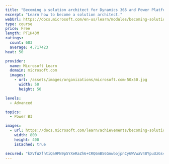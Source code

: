 ```yaml
---
title: "Becoming a solution architect for Dynamics 365 and Power Platform"
excerpt: "Learn how to become a solution architect."
webUrl: https://docs.microsoft.com/en-us/learn/modules/becoming-solution-architect/
type: course
price: Free
length: PT1H43M
ratings:
  count: 683
  average: 4.717423
heat: 50

provider:
  name: Microsoft Learn
  domain: microsoft.com
  images:
    - url: /assets/images/organizations/microsoft.com-50x50.jpg
      width: 50
      height: 50

levels:
  - Advanced

topics:
  - Power BI

images:
  - url: https://docs.microsoft.com/learn/achievements/becoming-solution-architect-social.png
    width: 800
    height: 400
    isCached: true

secured: "kXVfWXfhtiQa9PN9p5YXeRaZh6+CRQ6mBS6GnwbojpnCyGWVwaV48YpuUzGs4KijtfNdtu49F30JKeHwgFv62NbyW6xaxmaoauMwdRVWfybaAsvbBc7a1/LD9DInDuR3h86ZtUDFDMLW9I7Gg8Jz5rM0cxb6VqaGcFz2gl8LZwOsP2dwWtwjMaFXQCdPgOlDQsJ8g8BwpEYTxU+FgVdqKoVtvchpmKuY9gd+FigJGxa0g038eLFS3x5bZdVihrkMsa3aTJBzyrtqQQIwEili8WRZwFTgrx/UD3hzvQEUF5VXYz33kiT5LNy9Re4DMYhCMTMjPb26MjOjUd9V2aS7SyC8NOXN4Doc/3YD602vtWClxUO6LVVxOIylpSBlbJGQH6fUWiJbTsH5Ri2gf5oSWROYcc4CWIeBEYJMyRaJTYw=;HnXgnrlc1WYrWIA1v6rinA=="
---
```


